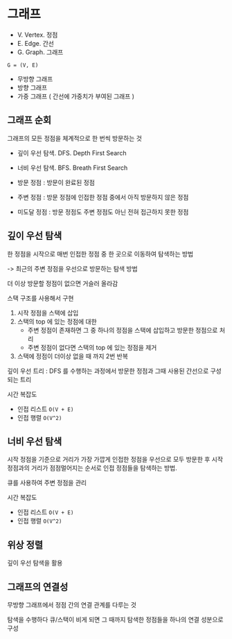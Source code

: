 # 그래프

* V. Vertex. 정점
* E. Edge. 간선
* G. Graph. 그래프

`G = (V, E)`

* 무방향 그래프
* 방향 그래프
* 가중 그래프 ( 간선에 가중치가 부여된 그래프 )

## 그래프 순회

그래프의 모든 정점을 체계적으로 한 번씩 방문하는 것

* 깊이 우선 탐색. DFS. Depth First Search
* 너비 우선 탐색. BFS. Breath First Search

* 방문 정점 : 방문이 완료된 정점
* 주변 정점 : 방문 정점에 인접한 정점 중에서 아직 방문하지 않은 정점
* 미도달 정점 : 방문 정점도 주변 정점도 아닌 전혀 접근하지 못한 정점

## 깊이 우선 탐색

한 정점을 시작으로 매번 인접한 정점 중 한 곳으로 이동하여 탐색하는 방법

-> 최근의 주변 정점을 우선으로 방문하는 탐색 방법

더 이상 방문할 정점이 없으면 거슬러 올라감

스택 구조를 사용해서 구현

1. 시작 정점을 스택에 삽입
2. 스택의 top 에 있는 정점에 대한 
   * 주변 정점이 존재하면 그 중 하나의 정점을 스택에 삽입하고 방문한 정점으로 처리
   * 주변 정점이 없다면 스택의 top 에 있는 정점을 제거
3. 스택에 정점이 더이상 없을 때 까지 2번 반복

깊이 우선 트리 : DFS 를 수행하는 과정에서 방문한 정점과 그때 사용된 간선으로 구성되는 트리

시간 복잡도
* 인접 리스트 `O(V + E)`
* 인접 행렬 `O(V^2) `

## 너비 우선 탐색

시작 정점을 기준으로 거리가 가장 가깝게 인접한 정점을 우선으로 모두 방문한 후 
시작 정점과의 거리가 점점멀어지는 순서로 인접 정점들을 탐색하는 방법.

큐를 사용하여 주변 정점을 관리

시간 복잡도
* 인접 리스트 `O(V + E)`
* 인접 행렬 `O(V^2)` 

## 위상 정렬

깊이 우선 탐색을 활용

## 그래프의 연결성

무방향 그래프에서 정점 간의 연결 관계를 다루는 것

탐색을 수행하다 큐/스택이 비게 되면 그 때까지 탐색한 정점들을 하나의 연결 성분으로 구성
